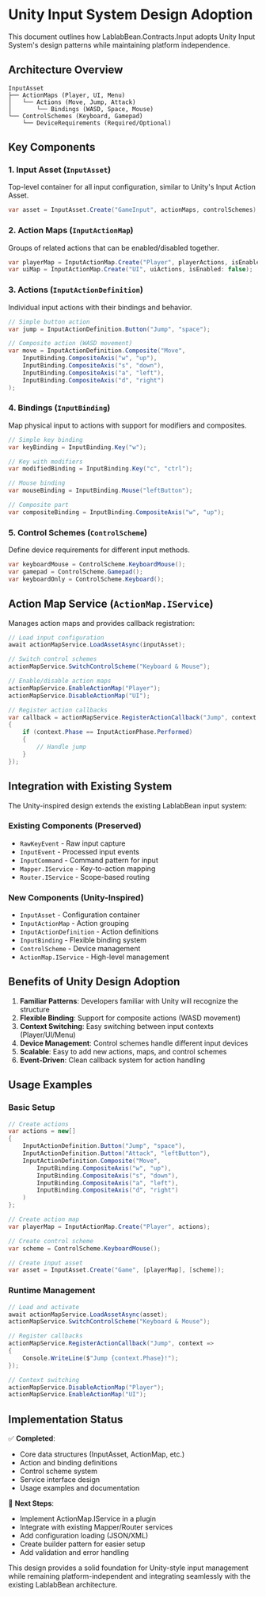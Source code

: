 # Unity Input System Design Adoption

This document outlines how LablabBean.Contracts.Input adopts Unity Input System's design patterns while maintaining platform independence.

## Architecture Overview

```
InputAsset
├── ActionMaps (Player, UI, Menu)
│   └── Actions (Move, Jump, Attack)
│       └── Bindings (WASD, Space, Mouse)
└── ControlSchemes (Keyboard, Gamepad)
    └── DeviceRequirements (Required/Optional)
```

## Key Components

### 1. Input Asset (`InputAsset`)

Top-level container for all input configuration, similar to Unity's Input Action Asset.

```csharp
var asset = InputAsset.Create("GameInput", actionMaps, controlSchemes);
```

### 2. Action Maps (`InputActionMap`)

Groups of related actions that can be enabled/disabled together.

```csharp
var playerMap = InputActionMap.Create("Player", playerActions, isEnabled: true);
var uiMap = InputActionMap.Create("UI", uiActions, isEnabled: false);
```

### 3. Actions (`InputActionDefinition`)

Individual input actions with their bindings and behavior.

```csharp
// Simple button action
var jump = InputActionDefinition.Button("Jump", "space");

// Composite action (WASD movement)
var move = InputActionDefinition.Composite("Move",
    InputBinding.CompositeAxis("w", "up"),
    InputBinding.CompositeAxis("s", "down"),
    InputBinding.CompositeAxis("a", "left"),
    InputBinding.CompositeAxis("d", "right")
);
```

### 4. Bindings (`InputBinding`)

Map physical input to actions with support for modifiers and composites.

```csharp
// Simple key binding
var keyBinding = InputBinding.Key("w");

// Key with modifiers
var modifiedBinding = InputBinding.Key("c", "ctrl");

// Mouse binding
var mouseBinding = InputBinding.Mouse("leftButton");

// Composite part
var compositeBinding = InputBinding.CompositeAxis("w", "up");
```

### 5. Control Schemes (`ControlScheme`)

Define device requirements for different input methods.

```csharp
var keyboardMouse = ControlScheme.KeyboardMouse();
var gamepad = ControlScheme.Gamepad();
var keyboardOnly = ControlScheme.Keyboard();
```

## Action Map Service (`ActionMap.IService`)

Manages action maps and provides callback registration:

```csharp
// Load input configuration
await actionMapService.LoadAssetAsync(inputAsset);

// Switch control schemes
actionMapService.SwitchControlScheme("Keyboard & Mouse");

// Enable/disable action maps
actionMapService.EnableActionMap("Player");
actionMapService.DisableActionMap("UI");

// Register action callbacks
var callback = actionMapService.RegisterActionCallback("Jump", context =>
{
    if (context.Phase == InputActionPhase.Performed)
    {
        // Handle jump
    }
});
```

## Integration with Existing System

The Unity-inspired design extends the existing LablabBean input system:

### Existing Components (Preserved)

- `RawKeyEvent` - Raw input capture
- `InputEvent` - Processed input events
- `InputCommand` - Command pattern for input
- `Mapper.IService` - Key-to-action mapping
- `Router.IService` - Scope-based routing

### New Components (Unity-Inspired)

- `InputAsset` - Configuration container
- `InputActionMap` - Action grouping
- `InputActionDefinition` - Action definitions
- `InputBinding` - Flexible binding system
- `ControlScheme` - Device management
- `ActionMap.IService` - High-level management

## Benefits of Unity Design Adoption

1. **Familiar Patterns**: Developers familiar with Unity will recognize the structure
2. **Flexible Binding**: Support for composite actions (WASD movement)
3. **Context Switching**: Easy switching between input contexts (Player/UI/Menu)
4. **Device Management**: Control schemes handle different input devices
5. **Scalable**: Easy to add new actions, maps, and control schemes
6. **Event-Driven**: Clean callback system for action handling

## Usage Examples

### Basic Setup

```csharp
// Create actions
var actions = new[]
{
    InputActionDefinition.Button("Jump", "space"),
    InputActionDefinition.Button("Attack", "leftButton"),
    InputActionDefinition.Composite("Move",
        InputBinding.CompositeAxis("w", "up"),
        InputBinding.CompositeAxis("s", "down"),
        InputBinding.CompositeAxis("a", "left"),
        InputBinding.CompositeAxis("d", "right")
    )
};

// Create action map
var playerMap = InputActionMap.Create("Player", actions);

// Create control scheme
var scheme = ControlScheme.KeyboardMouse();

// Create input asset
var asset = InputAsset.Create("Game", [playerMap], [scheme]);
```

### Runtime Management

```csharp
// Load and activate
await actionMapService.LoadAssetAsync(asset);
actionMapService.SwitchControlScheme("Keyboard & Mouse");

// Register callbacks
actionMapService.RegisterActionCallback("Jump", context =>
{
    Console.WriteLine($"Jump {context.Phase}!");
});

// Context switching
actionMapService.DisableActionMap("Player");
actionMapService.EnableActionMap("UI");
```

## Implementation Status

✅ **Completed**:

- Core data structures (InputAsset, ActionMap, etc.)
- Action and binding definitions
- Control scheme system
- Service interface design
- Usage examples and documentation

🔄 **Next Steps**:

- Implement ActionMap.IService in a plugin
- Integrate with existing Mapper/Router services
- Add configuration loading (JSON/XML)
- Create builder pattern for easier setup
- Add validation and error handling

This design provides a solid foundation for Unity-style input management while remaining platform-independent and integrating seamlessly with the existing LablabBean architecture.
